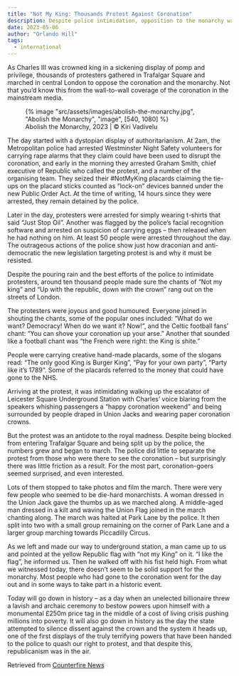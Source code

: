```yaml
---
title: "Not My King: Thousands Protest Against Coronation"
description: Despite police intimidation, opposition to the monarchy was loud and clear in central London on Saturday
date: 2023-05-06
author: "Orlando Hill"
tags:
  - international
---
```


As Charles III was crowned king in a sickening display of pomp and privilege, thousands of protesters gathered in Trafalgar Square and marched in central London to oppose the coronation and the monarchy. Not that you’d know this from the wall-to-wall coverage of the coronation in the mainstream media.

<!-- excerpt -->

<figure>
{% image "src/assets/images/abolish-the-monarchy.jpg", "Abolish the Monarchy", "image", [540, 1080] %}
<figcaption>Abolish the Monarchy, 2023 | © Kiri Vadivelu</figcaption>
</figure>

The day started with a dystopian display of authoritarianism. At 2am, the Metropolitan police had arrested Westminster Night Safety volunteers for carrying rape alarms that they claim could have been used to disrupt the coronation, and early in the morning they arrested Graham Smith, chief executive of Republic who called the protest, and a number of the organising team. They seized their #NotMyKing placards claiming the tie-ups on the placard sticks counted as “lock-on” devices banned under the new Public Order Act. At the time of writing, 14 hours since they were arrested, they remain detained by the police.

Later in the day, protesters were arrested for simply wearing t-shirts that said “Just Stop Oil”. Another was flagged by the police’s facial recognition software and arrested on suspicion of carrying eggs – then released when he had nothing on him. At least 50 people were arrested throughout the day. The outrageous actions of the police show just how draconian and anti-democratic the new legislation targeting protest is and why it must be resisted.

Despite the pouring rain and the best efforts of the police to intimidate protesters, around ten thousand people made sure the chants of “Not my king” and “Up with the republic, down with the crown” rang out on the streets of London.

The protesters were joyous and good humoured. Everyone joined in shouting the chants, some of the popular ones included: “What do we want? Democracy! When do we want it? Now!”, and the Celtic football fans’ chant: “You can shove your coronation up your arse.” Another that sounded like a football chant was “the French were right: the King is shite.”

People were carrying creative hand-made placards, some of the slogans read: “The only good King is Burger King”, “Pay for your own party”, “Party like it’s 1789”. Some of the placards referred to the money that could have gone to the NHS.

Arriving at the protest, it was intimidating walking up the escalator of Leicester Square Underground Station with Charles’ voice blaring from the speakers whishing passengers a “happy coronation weekend” and being surrounded by people draped in Union Jacks and wearing paper coronation crowns.

But the protest was an antidote to the royal madness. Despite being blocked from entering Trafalgar Square and being split up by the police, the numbers grew and began to march. The police did little to separate the protest from those who were there to see the coronation – but surprisingly there was little friction as a result. For the most part, coronation-goers seemed surprised, and even interested.

Lots of them stopped to take photos and film the march. There were very few people who seemed to be die-hard monarchists. A woman dressed in the Union Jack gave the thumbs up as we marched along. A middle-aged man dressed in a kilt and waving the Union Flag joined in the march chanting along. The march was halted at Park Lane by the police. It then split into two with a small group remaining on the corner of Park Lane and a larger group marching towards Piccadilly Circus.

As we left and made our way to underground station, a man came up to us and pointed at the yellow Republic flag with “not my King” on it. “I like the flag”, he informed us. Then he walked off with his fist held high. From what we witnessed today, there doesn’t seem to be solid support for the monarchy. Most people who had gone to the coronation went for the day out and in some ways to take part in a historic event.

Today will go down in history – as a day when an unelected billionaire threw a lavish and archaic ceremony to bestow powers upon himself with a monumental £250m price tag in the middle of a cost of living crisis pushing millions into poverty. It will also go down in history as the day the state attempted to silence dissent against the crown and the system it heads up, one of the first displays of the truly terrifying powers that have been handed to the police to quash our right to protest, and that despite this, republicanism was in the air.

Retrieved from [Counterfire News](https://www.counterfire.org/article/not-my-king-thousands-protest-against-coronation/)
